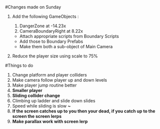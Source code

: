 #Changes made on Sunday 

1. Add the following GameObjects : 
	1. DangerZone at -14.23x 
	2. CameraBoundaryRight at 8.22x
	* Attach appropriate scripts from Boundary Scripts 
	* Add those to Boundary Prefabs 
	* Make them both a sub-object of Main Camera

2. Reduce the player size using scale to 75%

#Things to do 
1. Change platform and player colliders 
2. Make camera follow player up and down levels 
3. Make player jump routine better 
4. **Smaller player** 
5. **Sliding collider change**
6. Climbing up ladder and slide down slides
7. Speed while sliding is slow **~**
8. **If the screen catches up to you then your dead, if you catch up to the screen the screen lerps**
9. **Make parallax work with screen lerp**
	



